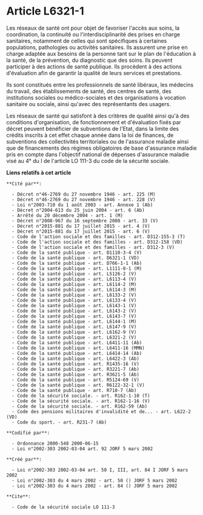 # Article L6321-1

Les réseaux de santé ont pour objet de favoriser l'accès aux soins, la coordination, la continuité ou l'interdisciplinarité
des prises en charge sanitaires, notamment de celles qui sont spécifiques à certaines populations, pathologies ou activités
sanitaires. Ils assurent une prise en charge adaptée aux besoins de la personne tant sur le plan de l'éducation à la santé,
de la prévention, du diagnostic que des soins. Ils peuvent participer à des actions de santé publique. Ils procèdent à des
actions d'évaluation afin de garantir la qualité de leurs services et prestations.

Ils sont constitués entre les professionnels de santé libéraux, les médecins du travail, des établissements de santé, des
centres de santé, des institutions sociales ou médico-sociales et des organisations à vocation sanitaire ou sociale, ainsi
qu'avec des représentants des usagers.

Les réseaux de santé qui satisfont à des critères de qualité ainsi qu'à des conditions d'organisation, de fonctionnement et
d'évaluation fixés par décret peuvent bénéficier de subventions de l'Etat, dans la limite des crédits inscrits à cet effet
chaque année dans la loi de finances, de subventions des collectivités territoriales ou de l'assurance maladie ainsi que de
financements des régimes obligatoires de base d'assurance maladie pris en compte dans l'objectif national de dépenses
d'assurance maladie visé au 4° du I de l'article LO 111-3 du code de la sécurité sociale.

**Liens relatifs à cet article**

	**Cité par**:

	  - Décret n°46-2769 du 27 novembre 1946 - art. 225 (M)
	  - Décret n°46-2769 du 27 novembre 1946 - art. 228 (V)
	  - Loi n°2003-710 du 1 août 2003 - art. Annexe 1 (Ab)
	  - Décret n°2004-613 du 25 juin 2004 - art. 6 (Ab)
	  - Arrêté du 20 décembre 2004 - art. 1 (M)
	  - Décret n°2008-967 du 16 septembre 2008 - art. 33 (V)
	  - Décret n°2015-881 du 17 juillet 2015 - art. 4 (V)
	  - Décret n°2015-881 du 17 juillet 2015 - art. 6 (V)
	  - Code de l'action sociale et des familles - art. D312-155-3 (T)
	  - Code de l'action sociale et des familles - art. D312-158 (VD)
	  - Code de l'action sociale et des familles - art. D312-3 (V)
	  - Code de la santé publique - art. D1110-3-4 (V)
	  - Code de la santé publique - art. D6321-1 (VD)
	  - Code de la santé publique - art. D766-1-1 (Ab)
	  - Code de la santé publique - art. L1111-8-1 (M)
	  - Code de la santé publique - art. L5126-2 (V)
	  - Code de la santé publique - art. L6113-4 (V)
	  - Code de la santé publique - art. L6114-2 (M)
	  - Code de la santé publique - art. L6114-3 (M)
	  - Code de la santé publique - art. L6133-2 (V)
	  - Code de la santé publique - art. L6133-4 (V)
	  - Code de la santé publique - art. L6143-1 (V)
	  - Code de la santé publique - art. L6143-2 (V)
	  - Code de la santé publique - art. L6143-7 (V)
	  - Code de la santé publique - art. L6144-1 (M)
	  - Code de la santé publique - art. L6147-9 (V)
	  - Code de la santé publique - art. L6162-9 (V)
	  - Code de la santé publique - art. L6321-2 (V)
	  - Code de la santé publique - art. L6411-11 (Ab)
	  - Code de la santé publique - art. L6411-16 (MMN)
	  - Code de la santé publique - art. L6414-14 (Ab)
	  - Code de la santé publique - art. L6422-3 (Ab)
	  - Code de la santé publique - art. R1435-16 (V)
	  - Code de la santé publique - art. R3221-7 (Ab)
	  - Code de la santé publique - art. R3621-5 (Ab)
	  - Code de la santé publique - art. R5124-69 (V)
	  - Code de la santé publique - art. R6122-32-1 (V)
	  - Code de la santé publique - art. R710-7 (Ab)
	  - Code de la sécurité sociale. - art. R162-1-10 (T)
	  - Code de la sécurité sociale. - art. R162-1-16 (V)
	  - Code de la sécurité sociale. - art. R162-59 (Ab)
	  - Code des pensions militaires d'invalidité et de... - art. L622-2 (VD)
	  - Code du sport. - art. R231-7 (Ab)

	**Codifié par**:

	  - Ordonnance 2000-548 2000-06-15
	  - Loi n°2002-303 2002-03-04 art. 92 JORF 5 mars 2002

	**Créé par**:

	  - Loi n°2002-303 2002-03-04 art. 50 I, III, art. 84 I JORF 5 mars 2002
	  - Loi n°2002-303 du 4 mars 2002 - art. 50 () JORF 5 mars 2002
	  - Loi n°2002-303 du 4 mars 2002 - art. 84 () JORF 5 mars 2002

	**Cite**:

	  - Code de la sécurité sociale LO 111-3
